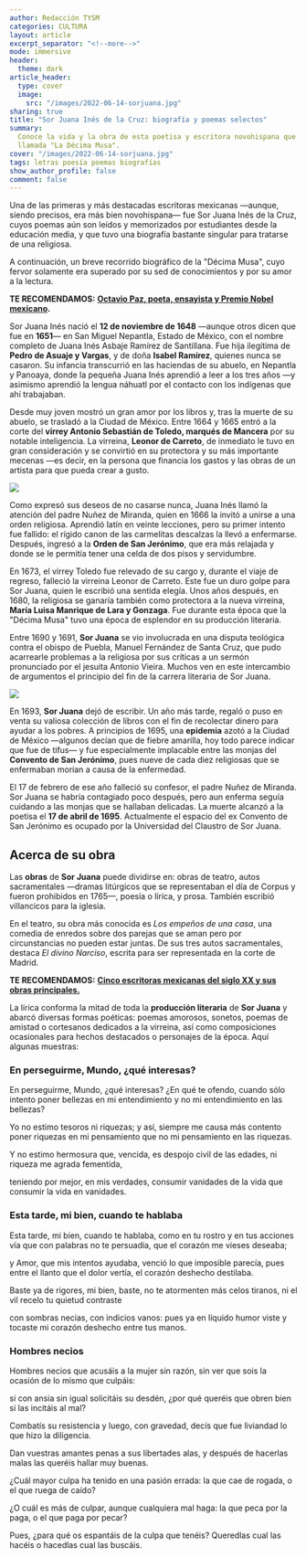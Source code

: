 ```yaml
---
author: Redacción TYSM
categories: CULTURA
layout: article
excerpt_separator: "<!--more-->"
mode: immersive
header:
  theme: dark
article_header:
  type: cover
  image:
    src: "/images/2022-06-14-sorjuana.jpg"
sharing: true
title: "Sor Juana Inés de la Cruz: biografía y poemas selectos"
summary:
  Conoce la vida y la obra de esta poetisa y escritora novohispana que fue
  llamada "La Décima Musa".
cover: "/images/2022-06-14-sorjuana.jpg"
tags: letras poesía poemas biografías
show_author_profile: false
comment: false
---
```


Una de las primeras y más destacadas escritoras mexicanas —aunque, siendo precisos, era más bien novohispana— fue Sor Juana Inés de la Cruz, cuyos poemas aún son leídos y memorizados por estudiantes desde la educación media, y que tuvo una biografía bastante singular para tratarse de una religiosa.

A continuación, un breve recorrido biográfico de la "Décima Musa", cuyo fervor solamente era superado por su sed de conocimientos y por su amor a la lectura.

**TE RECOMENDAMOS:** [**Octavio Paz, poeta, ensayista y Premio Nobel mexicano**](https://blog.tonoysumariachi.com/cultura/2022/09/20/octavio-paz-poeta-ensayista-y-premio-nobel-mexicano.html)**.**

Sor Juana Inés nació el **12 de noviembre de 1648** —aunque otros dicen que fue en **1651**— en San Miguel Nepantla, Estado de México, con el nombre completo de Juana Inés Asbaje Ramírez de Santillana. Fue hija ilegítima de **Pedro de Asuaje y Vargas**, y de doña **Isabel Ramírez**, quienes nunca se casaron. Su infancia transcurrió en las haciendas de su abuelo, en Nepantla y Panoaya, donde la pequeña Juana Inés aprendió a leer a los tres años —y asimismo aprendió la lengua náhuatl por el contacto con los indígenas que ahí trabajaban.

Desde muy joven mostró un gran amor por los libros y, tras la muerte de su abuelo, se trasladó a la Ciudad de México. Entre 1664 y 1665 entró a la corte del **virrey Antonio Sebastián de Toledo, marqués de Mancera** por su notable inteligencia. La virreina, **Leonor de Carreto**, de inmediato le tuvo en gran consideración y se convirtió en su protectora y su más importante mecenas —es decir, en la persona que financia los gastos y las obras de un artista para que pueda crear a gusto.

![](https://upload.wikimedia.org/wikipedia/commons/7/7f/Retrato_de_Sor_Juana_In%C3%A9s_de_la_Cruz_%28Fray_Miguel_Herrera%29.jpg)

Como expresó sus deseos de no casarse nunca, Juana Inés llamó la atención del padre Nuñez de Miranda, quien en 1666 la invitó a unirse a una orden religiosa. Aprendió latín en veinte lecciones, pero su primer intento fue fallido: el rígido canon de las carmelitas descalzas la llevó a enfermarse. Después, ingresó a la **Orden de San Jerónimo**, que era más relajada y donde se le permitía tener una celda de dos pisos y servidumbre.

En 1673, el virrey Toledo fue relevado de su cargo y, durante el viaje de regreso, falleció la virreina Leonor de Carreto. Este fue un duro golpe para Sor Juana, quien le escribió una sentida elegía. Unos años después, en 1680, la religiosa se ganaría también como protectora a la nueva virreina, **María Luisa Manrique de Lara y Gonzaga**. Fue durante esta época que la "Décima Musa" tuvo una época de esplendor en su producción literaria.

Entre 1690 y 1691, **Sor Juana** se vio involucrada en una disputa teológica contra el obispo de Puebla, Manuel Fernández de Santa Cruz, que pudo acarrearle problemas a la religiosa por sus críticas a un sermón pronunciado por el jesuita Antonio Vieira. Muchos ven en este intercambio de argumentos el principio del fin de la carrera literaria de Sor Juana.

![](https://upload.wikimedia.org/wikipedia/commons/c/cd/Sor_Juana_In%C3%A9s_de_la_Cruz_%28Juan_de_Miranda%29.jpg)

En 1693, **Sor Juana** dejó de escribir. Un año más tarde, regaló o puso en venta su valiosa colección de libros con el fin de recolectar dinero para ayudar a los pobres. A principios de 1695, una **epidemia** azotó a la Ciudad de México —algunos decían que de fiebre amarilla, hoy todo parece indicar que fue de tifus— y fue especialmente implacable entre las monjas del **Convento de San Jerónimo**, pues nueve de cada diez religiosas que se enfermaban morían a causa de la enfermedad.

El 17 de febrero de ese año falleció su confesor, el padre Nuñez de Miranda. Sor Juana se habría contagiado poco después, pero aun enferma seguía cuidando a las monjas que se hallaban delicadas. La muerte alcanzó a la poetisa el **17 de abril de 1695**. Actualmente el espacio del ex Convento de San Jerónimo es ocupado por la Universidad del Claustro de Sor Juana.

## Acerca de su obra

Las **obras** de **Sor Juana** puede dividirse en: obras de teatro, autos sacramentales —dramas litúrgicos que se representaban el día de Corpus y fueron prohibidos en 1765—, poesía o lírica, y prosa. También escribió villancicos para la iglesia.

En el teatro, su obra más conocida es _Los empeños de una casa_, una comedia de enredos sobre dos parejas que se aman pero por circunstancias no pueden estar juntas. De sus tres autos sacramentales, destaca _El divino Narciso_, escrita para ser representada en la corte de Madrid.

**TE RECOMENDAMOS:** [**Cinco escritoras mexicanas del siglo XX y sus obras principales.**](https://blog.tonoysumariachi.com/cultura/2022/10/05/cinco-escritoras-mexicanas-del-siglo-xx-y-sus-obras-principales.html)

La lírica conforma la mitad de toda la **producción literaria** de **Sor Juana** y abarcó diversas formas poéticas: poemas amorosos, sonetos, poemas de amistad o cortesanos dedicados a la virreina, así como composiciones ocasionales para hechos destacados o personajes de la época. Aquí algunas muestras:

### En perseguirme, Mundo, ¿qué interesas?

En perseguirme, Mundo, ¿qué interesas?
¿En qué te ofendo, cuando sólo intento
poner bellezas en mi entendimiento
y no mi entendimiento en las bellezas?

Yo no estimo tesoros ni riquezas;
y así, siempre me causa más contento
poner riquezas en mi pensamiento
que no mi pensamiento en las riquezas.

Y no estimo hermosura que, vencida,
es despojo civil de las edades,
ni riqueza me agrada fementida,

teniendo por mejor, en mis verdades,
consumir vanidades de la vida
que consumir la vida en vanidades.

### Esta tarde, mi bien, cuando te hablaba

Esta tarde, mi bien, cuando te hablaba,
como en tu rostro y en tus acciones vía
que con palabras no te persuadía,
que el corazón me vieses deseaba;

y Amor, que mis intentos ayudaba,
venció lo que imposible parecía,
pues entre el llanto que el dolor vertía,
el corazón deshecho destilaba.

Baste ya de rigores, mi bien, baste,
no te atormenten más celos tiranos,
ni el vil recelo tu quietud contraste

con sombras necias, con indicios vanos:
pues ya en líquido humor viste y tocaste
mi corazón deshecho entre tus manos.

### Hombres necios

Hombres necios que acusáis
a la mujer sin razón,
sin ver que sois la ocasión
de lo mismo que culpáis:

si con ansia sin igual
solicitáis su desdén,
¿por qué queréis que obren bien
si las incitáis al mal?

Combatís su resistencia
y luego, con gravedad,
decís que fue liviandad
lo que hizo la diligencia.

Dan vuestras amantes penas
a sus libertades alas,
y después de hacerlas malas
las queréis hallar muy buenas.

¿Cuál mayor culpa ha tenido
en una pasión errada:
la que cae de rogada,
o el que ruega de caído?

¿O cuál es más de culpar,
aunque cualquiera mal haga:
la que peca por la paga,
o el que paga por pecar?

Pues, ¿para qué os espantáis
de la culpa que tenéis?
Queredlas cual las hacéis
o hacedlas cual las buscáis.
